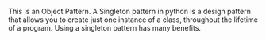 This is an Object Pattern. A Singleton pattern in python is a design pattern that allows you to create just one instance of a class, throughout the lifetime of a program. Using a singleton pattern has many benefits.